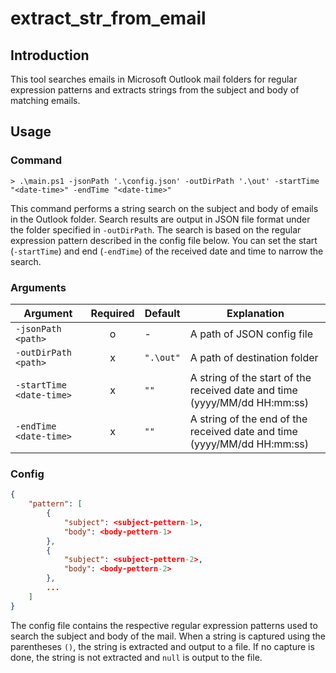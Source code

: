 # extract_str_from_email

## Introduction

This tool searches emails in Microsoft Outlook mail folders for regular expression patterns and extracts strings from the subject and body of matching emails.

## Usage

### Command

```plaintxt
> .\main.ps1 -jsonPath '.\config.json' -outDirPath '.\out' -startTime "<date-time>" -endTime "<date-time>"
```

This command performs a string search on the subject and body of emails in the Outlook folder.
Search results are output in JSON file format under the folder specified in `-outDirPath`.
The search is based on the regular expression pattern described in the config file below.
You can set the start (`-startTime`) and end (`-endTime`) of the received date and time to narrow the search.

### Arguments

| Argument | Required | Default | Explanation |
|-|:-:|-|-|
| `-jsonPath <path>` | o | - | A path of JSON config file |
| `-outDirPath <path>` | x | `".\out"` | A path of destination folder |
| `-startTime <date-time>` | x | `""`| A string of the start of the received date and time (yyyy/MM/dd HH:mm:ss) |
| `-endTime <date-time>` | x | `""` | A string of the end of the received date and time (yyyy/MM/dd HH:mm:ss) |

### Config

```json
{
    "pattern": [
        {
            "subject": <subject-pettern-1>,
            "body": <body-pettern-1>
        },
        {
            "subject": <subject-pettern-2>,
            "body": <body-pettern-2>
        },
        ...
    ]
}

```

The config file contains the respective regular expression patterns used to search the subject and body of the mail.
When a string is captured using the parentheses `()`, the string is extracted and output to a file.
If no capture is done, the string is not extracted and `null` is output to the file.
